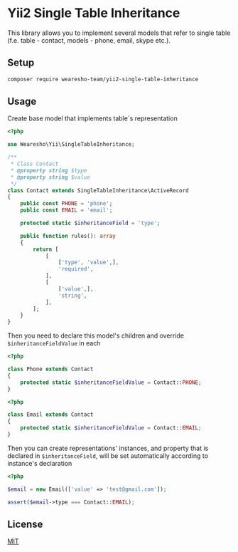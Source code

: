 # Yii2 Single Table Inheritance

This library allows you to implement several models that refer to single table
(f.e. table - contact, models - phone, email, skype etc.).

## Setup

```bash
composer require wearesho-team/yii2-single-table-inheritance
```
 
## Usage

Create base model that implements table`s representation

```php
<?php

use Wearesho\Yii\SingleTableInheritance;

/**
 * Class Contact
 * @property string $type
 * @property string $value
 */
class Contact extends SingleTableInheritance\ActiveRecord
{
    public const PHONE = 'phone';
    public const EMAIL = 'email';

    protected static $inheritanceField = 'type';

    public function rules(): array
    {
        return [
            [
                ['type', 'value',],
                'required',
            ],
            [
                ['value',],
                'string',
            ],
        ];
    }
}

```

Then you need to declare this model's children and override `$inheritanceFieldValue` in each

```php
<?php

class Phone extends Contact
{
    protected static $inheritanceFieldValue = Contact::PHONE;
}
```

```php
<?php

class Email extends Contact
{
    protected static $inheritanceFieldValue = Contact::EMAIL;
}
```

Then you can create representations' instances, and property that is declared in `$inheritanceField`,
will be set automatically according to instance's declaration

```php
<?php

$email = new Email(['value' => 'test@gmail.com']);

assert($email->type === Contact::EMAIL);

``` 

## License
[MIT](./LICENSE)


